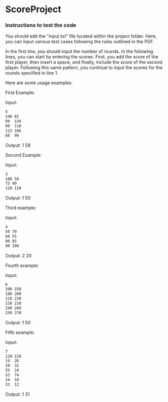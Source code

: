 # ScoreProject

### Instructions to test the code 
You should edit the "input.txt" file located within the project folder. Here, you can input various test cases following the rules outlined in the PDF.

In the first line, you should input the number of rounds. In the following lines, you can start by entering the scores. First, you add the score of the first player, then insert a space, and finally, include the score of the second player. Following this same pattern, you continue to input the scores for the rounds specified in line 1.

Here are some usage examples:

First Example:

Input:
```sh
5
140 82
89  134
90  110
112 106
88  90
```
Output:
1 58

Second Example:

Input:
```sh
3
100 50
75 90
120 110
```
Output:
1 50

Third example:

Input:
```sh
4
50 70
60 55
80 85
90 100
```
Output:
2 20

Fourth example:

Input:
```sh
6
200 150
180 200
210 230
220 210
240 260
250 270
```
Output:
1 50

Fifth example:

Input:
```sh
7
120 110
14  26
10  32
55  24
53  74
24  10
33  12
```
Output:
1 31
